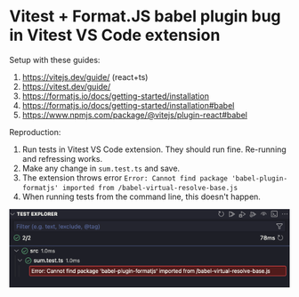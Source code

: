 # Vitest + Format.JS babel plugin bug in Vitest VS Code extension

Setup with these guides:

1. https://vitejs.dev/guide/ (react+ts)
2. https://vitest.dev/guide/
3. https://formatjs.io/docs/getting-started/installation
4. https://formatjs.io/docs/getting-started/installation#babel
5. https://www.npmjs.com/package/@vitejs/plugin-react#babel

Reproduction:

1. Run tests in Vitest VS Code extension. They should run fine. Re-running and refressing works.
2. Make any change in `sum.test.ts` and save.
3. The extension throws error `Error: Cannot find package 'babel-plugin-formatjs' imported from /babel-virtual-resolve-base.js`
4. When running tests from the command line, this doesn't happen.

![screenshot](screenshot.png)

